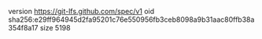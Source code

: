 version https://git-lfs.github.com/spec/v1
oid sha256:e29ff964945d2fa95201c76e550956fb3ceb8098a9b31aac80ffb38a354f8a17
size 5198
